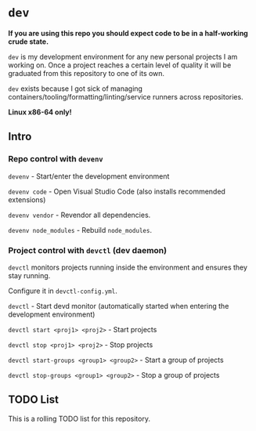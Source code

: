 # `dev`

**If you are using this repo you should expect code to be in a half-working crude state.**

`dev` is my development environment for any new personal projects I am working on.
Once a project reaches a certain level of quality it will be graduated from this repository to one of its own.

`dev` exists because I got sick of managing containers/tooling/formatting/linting/service runners across repositories.

**Linux x86-64 only!**

## Intro

### Repo control with `devenv`

`devenv` - Start/enter the development environment

`devenv code` - Open Visual Studio Code (also installs recommended extensions)

`devenv vendor` - Revendor all dependencies.

`devenv node_modules` - Rebuild `node_modules`.

### Project control with `devctl` (dev daemon)

`devctl` monitors projects running inside the environment and ensures they stay running.

Configure it in `devctl-config.yml`.

`devctl` - Start devd monitor (automatically started when entering the development environment)

`devctl start <proj1> <proj2>` - Start projects

`devctl stop <proj1> <proj2>` - Stop projects

`devctl start-groups <group1> <group2>` - Start a group of projects

`devctl stop-groups <group1> <group2>` - Stop a group of projects

## TODO List

This is a rolling TODO list for this repository.

